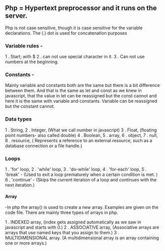 ## Php = Hypertext preprocessor and it runs on the server.

Php is not case sensitive, though it is case sensitive for the variable declarations.
The (.) dot is used for concatenation purposes

### Variable rules -

1 . Start; with $
2 . can not use special character in it.
3 . Can not use numbers at the beginning.

### Constants -

Mainly variable and constants both are the same but there is a bit difference between them. And that is the same as let and const as we knew in javascript, that the value in let can be reassigned but the const cannot and here it is the same with variable and constants. Variable can be reassigned but the constant cannot.

### Data types

1 . String,
2 . Integer, (What we call number in javascript)
3 . Float, (floating point numbers- also called double)
4 . Boolean,
5 . array,
6 . object,
7 . null,
8 . resource, ( Represents a reference to an external resource, such as a database connection or a file handle.)

### Loops

1 . 'for' loop,
2 . 'while' loop,
3 . 'do-while' loop,
4 . 'for-each' loop,
5 . 'break' - (Used to exit a loop prematurely when a certain condition is met. )
6 . 'continue' - (Skips the current iteration of a loop and continues with the next iteration.)


#### Array
-In php the array() is used to create a new array. Examples are given on the code file. There are mainly three types of arrays in php.

1 . INDEXED array, (index gets assigned automatically as we saw in javascript and starts with 0.)
2 . ASSOCIATIVE array, (Associative arrays are arrays that use named keys that you assign to them.)
3 . MULTIDIMENSIONAL array. (A multidimensional array is an array containing one or more arrays.)